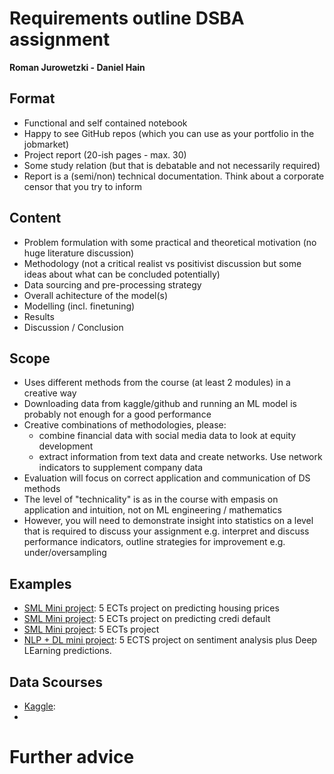 # Requirements outline DSBA assignment
**Roman Jurowetzki - Daniel Hain**

## Format

* Functional and self contained notebook
* Happy to see GitHub repos (which you can use as your portfolio in the jobmarket)
* Project report (20-ish pages - max. 30)
* Some study relation (but that is debatable and not necessarily required)
* Report is a (semi/non) technical documentation. Think about a corporate censor that you try to inform

## Content

* Problem formulation with some practical and theoretical motivation (no huge literature discussion)
* Methodology (not a critical realist vs positivist discussion but some ideas about what can be concluded potentially)
* Data sourcing and pre-processing strategy
* Overall achitecture of the model(s)
* Modelling (incl. finetuning)
* Results
* Discussion / Conclusion

## Scope

* Uses different methods from the course (at least 2 modules) in a creative way
* Downloading data from kaggle/github and running an ML model is probably not enough for a good performance
* Creative combinations of methodologies, please:
    * combine financial data with social media data to look at equity development
    * extract information from text data and create networks. Use network indicators to supplement company data
* Evaluation will focus on correct application and communication of DS methods
* The level of "technicality" is as in the course with empasis on application and intuition, not on ML engineering / mathematics
* However, you will need to demonstrate insight into statistics on a level that is required to discuss your assignment e.g. interpret and discuss performance indicators, outline strategies for improvement e.g. under/oversampling

## Examples

* [SML Mini project](https://sds-aau.github.io/dsba-cbs/documents/M3_example_housrprice.html): 5 ECTs project on predicting housing prices
* [SML Mini project](https://sds-aau.github.io/dsba-cbs/documents/M1_example_credit.nb.html): 5 ECTs project on predicting credi default
* [SML Mini project](https://sds-aau.github.io/dsba-cbs/documents/M1_example_ATM.nb.html): 5 ECTs project 
* [NLP + DL mini project](https://sds-aau.github.io/dsba-cbs/documents/M3_example_sentimnts.html): 5 ECTS project on sentiment analysis plus Deep LEarning predictions.

## Data Scourses

* [Kaggle](https://www.kaggle.com/datasets):
*

# Further advice

